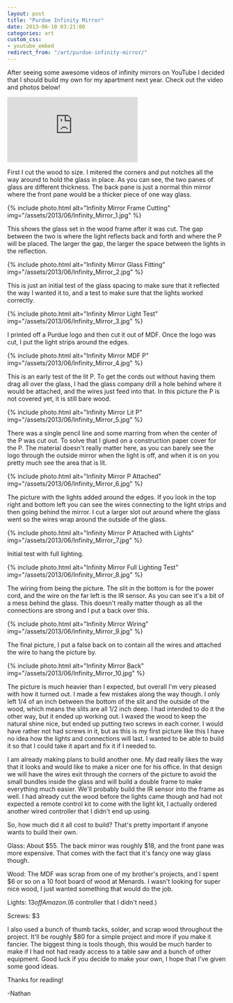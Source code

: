 ```yaml
---
layout: post
title: "Purdue Infinity Mirror"
date: 2013-06-10 03:21:00
categories: art
custom_css:
- youtube_embed
redirect_from: "/art/purdue-infinity-mirror/"
---
```

After seeing some awesome videos of infinity mirrors on YouTube I decided that I should build my own for my apartment next year.  Check out the video and photos below!

<div class="video-container">
<iframe class="video" src="https://www.youtube.com/embed/oANpBl1dKJA" frameborder="0" allowfullscreen></iframe>
</div>

First I cut the wood to size.  I mitered the corners and put notches all the way around to hold the glass in place.  As you can see, the two panes of glass are different thickness.  The back pane is just a normal thin mirror where the front pane would be a thicker piece of one way glass.

{% include photo.html alt="Infinity Mirror Frame Cutting" img="/assets/2013/06/Infinity_Mirror_1.jpg" %}

This shows the glass set in the wood frame after it was cut.  The gap between the two is where the light reflects back and forth and where the P will be placed.  The larger the gap, the larger the space between the lights in the reflection.

{% include photo.html alt="Infinity Mirror Glass Fitting" img="/assets/2013/06/Infinity_Mirror_2.jpg" %}

This is just an initial test of the glass spacing to make sure that it reflected the way I wanted it to, and a test to make sure that the lights worked correctly.

{% include photo.html alt="Infinity Mirror Light Test" img="/assets/2013/06/Infinity_Mirror_3.jpg" %}

I printed off a Purdue logo and then cut it out of MDF.  Once the logo was cut, I put the light strips around the edges.

{% include photo.html alt="Infinity Mirror MDF P" img="/assets/2013/06/Infinity_Mirror_4.jpg" %}

This is an early test of the lit P.  To get the cords out without having them drag all over the glass, I had the glass company drill a hole behind where it would be attached, and the wires just feed into that.  In this picture the P is not covered yet, it is still bare wood.

{% include photo.html alt="Infinity Mirror Lit P" img="/assets/2013/06/Infinity_Mirror_5.jpg" %}

There was a single pencil line and some marring from when the center of the P was cut out.  To solve that I glued on a construction paper cover for the P.  The material doesn't really matter here, as you can barely see the logo through the outside mirror when the light is off, and when it is on you pretty much see the area that is lit.

{% include photo.html alt="Infinity Mirror P Attached" img="/assets/2013/06/Infinity_Mirror_6.jpg" %}

The picture with the lights added around the edges. If you look in the top right and bottom left you can see the wires connecting to the light strips and then going behind the mirror.  I cut a larger slot out around where the glass went so the wires wrap around the outside of the glass.

{% include photo.html alt="Infinity Mirror P Attached with Lights" img="/assets/2013/06/Infinity_Mirror_7.jpg" %}

Initial test with full lighting.

{% include photo.html alt="Infinity Mirror Full Lighting Test" img="/assets/2013/06/Infinity_Mirror_8.jpg" %}

The wiring from being the picture. The slit in the bottom is for the power cord, and the wire on the far left is the IR sensor.  As you can see it's a bit of a mess behind the glass.  This doesn't really matter though as all the connections are strong and I put a back over this.

{% include photo.html alt="Infinity Mirror Wiring" img="/assets/2013/06/Infinity_Mirror_9.jpg" %}

The final picture, I put a false back on to contain all the wires and attached the wire to hang the picture by.

{% include photo.html alt="Infinity Mirror Back" img="/assets/2013/06/Infinity_Mirror_10.jpg" %}

The picture is much heavier than I expected, but overall I'm very pleased with how it turned out.  I made a few mistakes along the way though.  I only left 1/4 of an inch between the bottom of the slit and the outside of the wood, which means the slits are all 1/2 inch deep.  I had intended to do it the other way, but it ended up working out.  I waxed the wood to keep the natural shine nice, but ended up putting two screws in each corner.  I would have rather not had screws in it, but as this is my first picture like this I have no idea how the lights and connections will last.  I wanted to be able to build it so that I could take it apart and fix it if I needed to.

I am already making plans to build another one.  My dad really likes the way that it looks and would like to make a nicer one for his office.  In that design we will have the wires exit through the corners of the picture to avoid the small bundles inside the glass and will build a double frame to make everything much easier.  We'll probably build the IR sensor into the frame as well.  I had already cut the wood before the lights came though and had not expected a remote control kit to come with the light kit, I actually ordered another wired controller that I didn't end up using.

So, how much did it all cost to build?  That's pretty important if anyone wants to build their own.

Glass: About $55.  The back mirror was roughly $18, and the front pane was more expensive.  That comes with the fact that it's fancy one way glass though.

Wood: The MDF was scrap from one of my brother's projects, and I spent $6 or so on a 10 foot board of wood at Menards. I wasn't looking for super nice wood, I just wanted something that would do the job.

Lights: $13 off Amazon. ($6 controller that I didn't need.)

Screws: $3

I also used a bunch of thumb tacks, solder, and scrap wood throughout the project.  It'll be roughly $80 for a simple project and more if you make it fancier.  The biggest thing is tools though, this would be much harder to make if I had not had ready access to a table saw and a bunch of other equipment.  Good luck if you decide to make your own, I hope that I've given some good ideas.

Thanks for reading!

-Nathan
